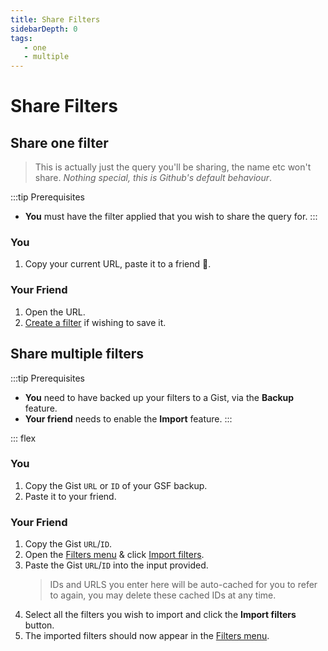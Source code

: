 ```yaml
---
title: Share Filters
sidebarDepth: 0
tags:
   - one
   - multiple
---
```


# Share Filters

## Share one filter
> This is actually just the query you'll be sharing, the name etc won't share.
> _Nothing special, this is Github's default behaviour_.

:::tip Prerequisites
- **You** must have the filter applied that you wish to share the query for.
:::

### You


1. Copy your current URL, paste it to a friend 🦋.

### Your Friend
1. Open the URL.
2. [Create a filter](/how-to/create-filter) if wishing to save it.


## Share multiple filters

:::tip Prerequisites
- **You** need to have backed up your filters to a Gist, via the **Backup** <GsfBetaChip/> feature.
- **Your friend** needs to enable the **Import** <GsfBetaChip/> feature.
:::

::: flex

<div>

### You

1. Copy the Gist `URL` or `ID` of your GSF backup.
2. Paste it to your friend.

### Your Friend

1. Copy the Gist `URL`/`ID`.
1. Open the [Filters menu](/elements/filters-menu/filters) & click [Import filters](/how-to/import-filters).
1. Paste the Gist `URL`/`ID` into the input provided.
   > IDs and URLS you enter here will be auto-cached for you to refer to again, you may delete these cached IDs at any time.
1. Select all the filters you wish to import and click the **Import filters** button.
1. The imported filters should now appear in the [Filters menu](/elements/filters-menu/filters).

</div>

<GsfFiltersMenu showcase="import"/>
